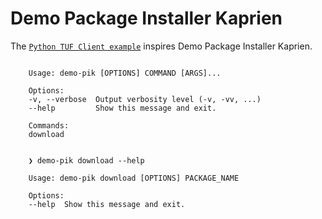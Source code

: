 # Demo Package Installer Kaprien


The [`Python TUF Client example`](https://github.com/theupdateframework/python-tuf/tree/develop/examples/client_example)
inspires Demo Package Installer Kaprien.

```console

    Usage: demo-pik [OPTIONS] COMMAND [ARGS]...

    Options:
    -v, --verbose  Output verbosity level (-v, -vv, ...)
    --help         Show this message and exit.

    Commands:
    download
```

```console

    ❯ demo-pik download --help

    Usage: demo-pik download [OPTIONS] PACKAGE_NAME

    Options:
    --help  Show this message and exit.
```